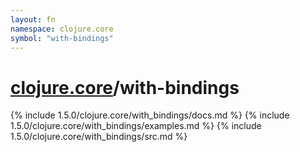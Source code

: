 ```yaml
---
layout: fn
namespace: clojure.core
symbol: "with-bindings"
---
```


# [clojure.core](../)/with-bindings

{% include 1.5.0/clojure.core/with_bindings/docs.md %}
{% include 1.5.0/clojure.core/with_bindings/examples.md %}
{% include 1.5.0/clojure.core/with_bindings/src.md %}

